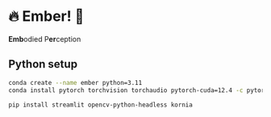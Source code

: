 # 🔥 Ember! 🐲
**Emb**odied P**er**ception


## Python setup
```bash
conda create --name ember python=3.11
conda install pytorch torchvision torchaudio pytorch-cuda=12.4 -c pytorch -c nvidia

pip install streamlit opencv-python-headless kornia
```
